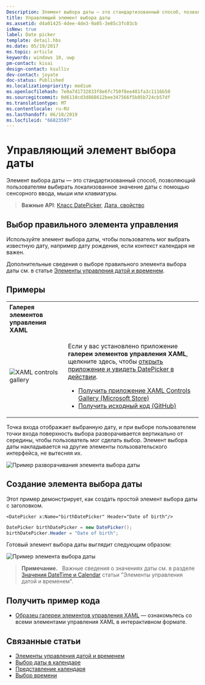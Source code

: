 ```yaml
---
Description: Элемент выбора даты — это стандартизованный способ, позволяющий пользователям выбирать локализованное значение даты с помощью сенсорного ввода, мыши или клавиатуры.
title: Управляющий элемент выбора даты
ms.assetid: d4a01425-4dee-4de3-9a05-3e85c3fc03cb
isNew: true
label: Date picker
template: detail.hbs
ms.date: 05/19/2017
ms.topic: article
keywords: windows 10, uwp
pm-contact: kisai
design-contact: ksulliv
dev-contact: joyate
doc-status: Published
ms.localizationpriority: medium
ms.openlocfilehash: 7e0a7d1732833f8e6fc750f8ee481fa3c1116b50
ms.sourcegitcommit: 0d6110cd3d868612bee347566f5b85b724cb57df
ms.translationtype: MT
ms.contentlocale: ru-RU
ms.lasthandoff: 06/10/2019
ms.locfileid: "66823597"
---
```

# <a name="date-picker"></a>Управляющий элемент выбора даты

 

Элемент выбора даты — это стандартизованный способ, позволяющий пользователям выбирать локализованное значение даты с помощью сенсорного ввода, мыши или клавиатуры. 

> **Важные API**: [Класс DatePicker](https://docs.microsoft.com/uwp/api/Windows.UI.Xaml.Controls.DatePicker), [Дата, свойство](https://docs.microsoft.com/uwp/api/windows.ui.xaml.controls.datepicker.date)


## <a name="is-this-the-right-control"></a>Выбор правильного элемента управления
Используйте элемент выбора даты, чтобы пользователь мог выбрать известную дату, например дату рождения, если контекст календаря не важен.

Дополнительные сведения о выборе правильного элемента выбора даты см. в статье [Элементы управления датой и временем](date-and-time.md).

## <a name="examples"></a>Примеры

<table>
<th align="left">Галерея элементов управления XAML<th>
<tr>
<td><img src="images/xaml-controls-gallery-sm.png" alt="XAML controls gallery"></img></td>
<td>
    <p>Если у вас установлено приложение <strong style="font-weight: semi-bold">галереи элементов управления XAML</strong>, щелкните здесь, чтобы <a href="xamlcontrolsgallery:/item/DatePicker">открыть приложение и увидеть DatePicker в действии</a>.</p>
    <ul>
    <li><a href="https://www.microsoft.com/store/productId/9MSVH128X2ZT">Получить приложение XAML Controls Gallery (Microsoft Store)</a></li>
    <li><a href="https://github.com/Microsoft/Xaml-Controls-Gallery">Получить исходный код (GitHub)</a></li>
    </ul>
</td>
</tr>
</table>

Точка входа отображает выбранную дату, и при выборе пользователем точки входа поверхность выбора разворачивается вертикально от середины, чтобы пользователь мог сделать выбор. Элемент выбора даты накладывается на другие элементы пользовательского интерфейса, не вытесняя их.

![Пример разворачивания элемента выбора даты](images/controls_datepicker_expand.png)

## <a name="create-a-date-picker"></a>Создание элемента выбора даты

Этот пример демонстрирует, как создать простой элемент выбора даты с заголовком.

```xaml
<DatePicker x:Name="birthDatePicker" Header="Date of birth"/>
```

```csharp
DatePicker birthDatePicker = new DatePicker();
birthDatePicker.Header = "Date of birth";
```

Готовый элемент выбора даты выглядит следующим образом:

![Пример элемента выбора даты](images/date-picker-closed.png)

> **Примечание.** &nbsp;&nbsp;Важные сведения о значениях даты см. в разделе [Значения DateTime и Calendar](date-and-time.md#datetime-and-calendar-values) статьи "Элементы управления датой и временем".

## <a name="get-the-sample-code"></a>Получить пример кода

- [Образец галереи элементов управления XAML](https://github.com/Microsoft/Xaml-Controls-Gallery) — ознакомьтесь со всеми элементами управления XAML в интерактивном формате.

## <a name="related-articles"></a>Связанные статьи

- [Элементы управления датой и временем](date-and-time.md)
- [Выбор даты в календаре](calendar-date-picker.md)
- [Представление календаря](calendar-view.md)
- [Выбор времени](time-picker.md)
